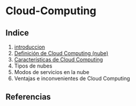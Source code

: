 # Cloud-Computing

## Indice

1. [introduccion](/contenido/introduccion.md)
2. [Definición de Cloud Computing (nube)](/contenido/definicion.md)
3. [Características de Cloud Computing](/contenido/caracteriscas.md)
4. Tipos de nubes
5. Modos de servicios en la nube
6. Ventajas e inconvenientes de Cloud Computing

## Referencias